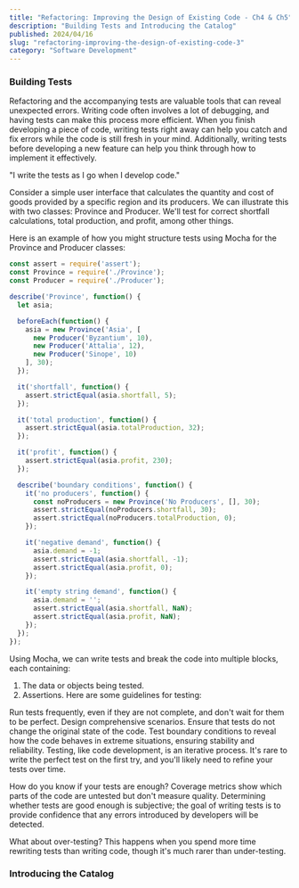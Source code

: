 ```yaml
---
title: "Refactoring: Improving the Design of Existing Code - Ch4 & Ch5"
description: "Building Tests and Introducing the Catalog"
published: 2024/04/16
slug: "refactoring-improving-the-design-of-existing-code-3"
category: "Software Development"
---
```


###  Building Tests

Refactoring and the accompanying tests are valuable tools that can reveal unexpected errors. Writing code often involves a lot of debugging, and having tests can make this process more efficient. When you finish developing a piece of code, writing tests right away can help you catch and fix errors while the code is still fresh in your mind. Additionally, writing tests before developing a new feature can help you think through how to implement it effectively.

"I write the tests as I go when I develop code."

Consider a simple user interface that calculates the quantity and cost of goods provided by a specific region and its producers. We can illustrate this with two classes: Province and Producer. We'll test for correct shortfall calculations, total production, and profit, among other things.

Here is an example of how you might structure tests using Mocha for the Province and Producer classes:

````js
const assert = require('assert');
const Province = require('./Province');
const Producer = require('./Producer');

describe('Province', function() {
  let asia;

  beforeEach(function() {
    asia = new Province('Asia', [
      new Producer('Byzantium', 10),
      new Producer('Attalia', 12),
      new Producer('Sinope', 10)
    ], 30);
  });

  it('shortfall', function() {
    assert.strictEqual(asia.shortfall, 5);
  });

  it('total production', function() {
    assert.strictEqual(asia.totalProduction, 32);
  });

  it('profit', function() {
    assert.strictEqual(asia.profit, 230);
  });

  describe('boundary conditions', function() {
    it('no producers', function() {
      const noProducers = new Province('No Producers', [], 30);
      assert.strictEqual(noProducers.shortfall, 30);
      assert.strictEqual(noProducers.totalProduction, 0);
    });

    it('negative demand', function() {
      asia.demand = -1;
      assert.strictEqual(asia.shortfall, -1);
      assert.strictEqual(asia.profit, 0);
    });

    it('empty string demand', function() {
      asia.demand = '';
      assert.strictEqual(asia.shortfall, NaN);
      assert.strictEqual(asia.profit, NaN);
    });
  });
});

````

Using Mocha, we can write tests and break the code into multiple blocks, each containing:

1. The data or objects being tested.
2. Assertions.
Here are some guidelines for testing:

Run tests frequently, even if they are not complete, and don't wait for them to be perfect.
Design comprehensive scenarios.
Ensure that tests do not change the original state of the code.
Test boundary conditions to reveal how the code behaves in extreme situations, ensuring stability and reliability.
Testing, like code development, is an iterative process. It's rare to write the perfect test on the first try, and you'll likely need to refine your tests over time.

How do you know if your tests are enough? Coverage metrics show which parts of the code are untested but don't measure quality. Determining whether tests are good enough is subjective; the goal of writing tests is to provide confidence that any errors introduced by developers will be detected.

What about over-testing? This happens when you spend more time rewriting tests than writing code, though it's much rarer than under-testing.


### Introducing the Catalog